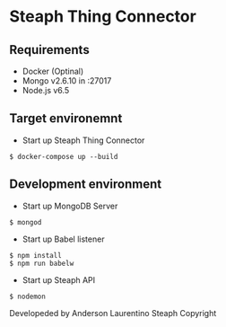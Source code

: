 # Steaph Thing Connector

## Requirements

* Docker (Optinal)
* Mongo v2.6.10 in :27017
* Node.js v6.5

## Target environemnt

* Start up Steaph Thing Connector
```
$ docker-compose up --build
```

## Development environment

* Start up MongoDB Server
```
$ mongod
```

* Start up Babel listener
```
$ npm install
$ npm run babelw
```

* Start up Steaph API
```
$ nodemon
```

Developeded by Anderson Laurentino
Steaph Copyright